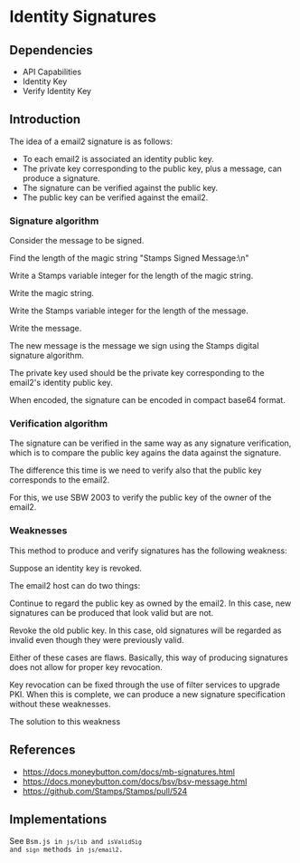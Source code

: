 # Identity Signatures

## Dependencies

* API Capabilities
* Identity Key
* Verify Identity Key

## Introduction

The idea of a email2 signature is as follows:

- To each email2 is associated an identity public key.
- The private key corresponding to the public key, plus a message, can produce a signature.
- The signature can be verified against the public key.
- The public key can be verified against the email2.

### Signature algorithm

Consider the message to be signed.

Find the length of the magic string "Stamps Signed Message:\n"

Write a Stamps variable integer for the length of the magic string.

Write the magic string.

Write the Stamps variable integer for the length of the message.

Write the message.

The new message is the message we sign using the Stamps digital signature algorithm.

The private key used should be the private key corresponding to the email2's identity public key.

When encoded, the signature can be encoded in compact base64 format.

### Verification algorithm

The signature can be verified in the same way as any signature verification, which is to compare the public key agains the data against the signature.

The difference this time is we need to verify also that the public key corresponds to the email2.

For this, we use SBW 2003 to verify the public key of the owner of the email2.

### Weaknesses

This method to produce and verify signatures has the following weakness:

Suppose an identity key is revoked.

The email2 host can do two things:

Continue to regard the public key as owned by the email2. In this case, new signatures can be produced that look valid but are not.

Revoke the old public key. In this case, old signatures will be regarded as invalid even though they were previously valid.

Either of these cases are flaws. Basically, this way of producing signatures does not allow for proper key revocation.

Key revocation can be fixed through the use of filter services to upgrade PKI. When this is complete, we can produce a new signature specification without these weaknesses.

The solution to this weakness

## References
- https://docs.moneybutton.com/docs/mb-signatures.html
- https://docs.moneybutton.com/docs/bsv/bsv-message.html
- https://github.com/Stamps/Stamps/pull/524

## Implementations

See <code>Bsm.js in <code>js/lib</code> and <code>isValidSig</code> and <code>sign</code> methods in <code>js/email2</code>.
